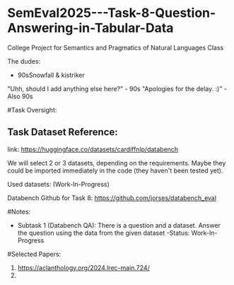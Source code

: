 # SemEval2025---Task-8-Question-Answering-in-Tabular-Data
College Project for Semantics and Pragmatics of Natural Languages Class

The dudes:
- 90sSnowfall & kistriker

"Uhh, should I add anything else here?" - 90s
"Apologies for the delay. :)" - Also 90s

#Task Oversight:

## Task Dataset Reference:

link: https://huggingface.co/datasets/cardiffnlp/databench

We will select 2 or 3 datasets, depending on the requirements.
Maybe they could be imported immediately in the code (they haven't been tested yet).

Used datasets: (Work-In-Progress)

Databench Github for Task 8: https://github.com/jorses/databench_eval

#Notes:
- Subtask 1 (Databench QA): There is a question and a dataset. Answer the question using the data from the given dataset
   -Status: Work-In-Progress

#Selected Papers:
1. https://aclanthology.org/2024.lrec-main.724/
2.

